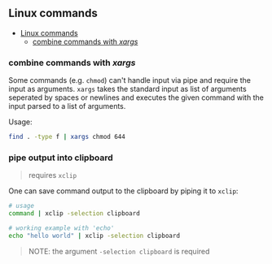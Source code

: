 ## Linux commands

- [Linux commands](#linux-commands)
  - [combine commands with *xargs*](#combine-commands-with-xargs)

### combine commands with *xargs*

Some commands (e.g. `chmod`) can't handle input via pipe and require the input as arguments. `xargs` takes the standard input as list of arguments seperated by spaces or newlines and executes the given command with the input parsed to a list of arguments.

Usage:
```bash
find . -type f | xargs chmod 644
```

### pipe output into clipboard

> requires `xclip`

One can save command output to the clipboard by piping it to `xclip`:

```sh
# usage
command | xclip -selection clipboard

# working example with 'echo'
echo "hello world" | xclip -selection clipboard
```

> NOTE: the argument `-selection clipboard` is required
